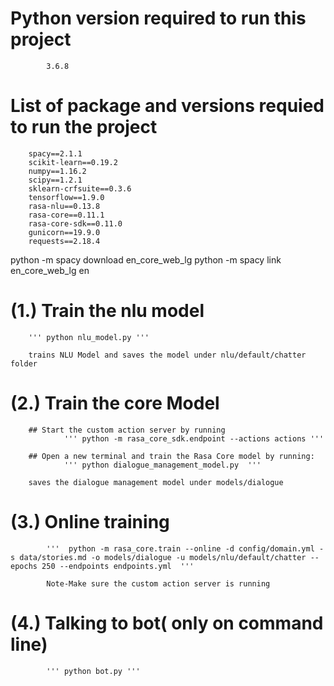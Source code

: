 # Python version required to run this project 
			3.6.8
# List of package and versions requied to run the project
		spacy==2.1.1
		scikit-learn==0.19.2
		numpy==1.16.2
		scipy==1.2.1
		sklearn-crfsuite==0.3.6
		tensorflow==1.9.0
		rasa-nlu==0.13.8
		rasa-core==0.11.1
		rasa-core-sdk==0.11.0
		gunicorn==19.9.0
		requests==2.18.4

python -m spacy download en_core_web_lg
python -m spacy link en_core_web_lg en


# (1.) Train the nlu model
		''' python nlu_model.py '''
		
		trains NLU Model and saves the model under nlu/default/chatter folder 
		

# (2.) Train the core Model
		## Start the custom action server by running
				''' python -m rasa_core_sdk.endpoint --actions actions '''
				
		## Open a new terminal and train the Rasa Core model by running:
				''' python dialogue_management_model.py  '''
		
		saves the dialogue management model under models/dialogue
				
# (3.) Online training
			'''  python -m rasa_core.train --online -d config/domain.yml -s data/stories.md -o models/dialogue -u models/nlu/default/chatter --epochs 250 --endpoints endpoints.yml  '''
			
			Note-Make sure the custom action server is running
			
# (4.) Talking to bot( only on command line)


			''' python bot.py '''
			
			
